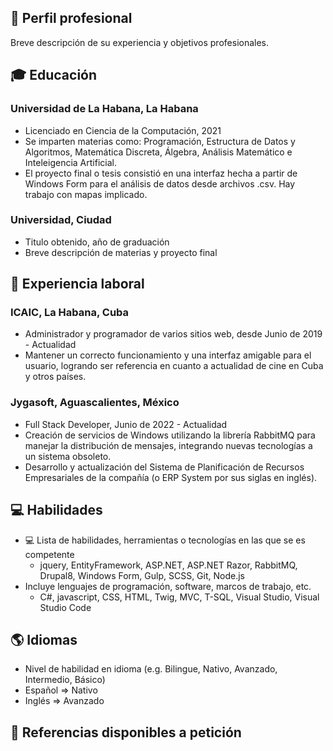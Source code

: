 ## 💼 Perfil profesional
Breve descripción de su experiencia y objetivos profesionales.

## 🎓 Educación

### Universidad de La Habana, La Habana
- Licenciado en Ciencia de la Computación, 2021
- Se imparten materias como: Programación, Estructura de Datos y Algoritmos, Matemática Discreta, Álgebra, Análisis Matemático e Inteleigencia Artificial. 
- El proyecto final o tesis consistió en una interfaz hecha a partir de Windows Form para el análisis de datos desde archivos .csv. Hay trabajo con mapas implicado.

### Universidad, Ciudad
- Titulo obtenido, año de graduación
- Breve descripción de materias y proyecto final

## 💼 Experiencia laboral

### ICAIC, La Habana, Cuba
- Administrador y programador de varios sitios web, desde Junio de 2019 - Actualidad
- Mantener un correcto funcionamiento y una interfaz amigable para el usuario, logrando ser referencia en cuanto a actualidad de cine en Cuba y otros países.

### Jygasoft, Aguascalientes, México
- Full Stack Developer, Junio de 2022 - Actualidad
- Creación de servicios de Windows utilizando la librería RabbitMQ para manejar la distribución de mensajes, integrando nuevas tecnologías a un sistema obsoleto.
- Desarrollo y actualización del Sistema de Planificación de Recursos Empresariales de la compañía (o ERP System por sus siglas en inglés). 

## 💻 Habilidades

- 💻 Lista de habilidades, herramientas o tecnologías en las que se es competente
  - jquery, EntityFramework, ASP.NET, ASP.NET Razor, RabbitMQ, Drupal8, Windows Form, Gulp, SCSS, Git, Node.js
- Incluye lenguajes de programación, software, marcos de trabajo, etc.
  - C#, javascript, CSS, HTML, Twig, MVC, T-SQL, Visual Studio, Visual Studio Code

## 🌎 Idiomas

- Nivel de habilidad en idioma (e.g. Bilingue, Nativo, Avanzado, Intermedio, Básico)
- Español => Nativo
- Inglés => Avanzado

## 🔗 Referencias disponibles a petición
